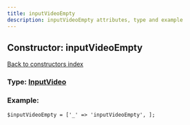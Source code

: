```yaml
---
title: inputVideoEmpty
description: inputVideoEmpty attributes, type and example
---
```

## Constructor: inputVideoEmpty  
[Back to constructors index](index.md)






### Type: [InputVideo](../types/InputVideo.md)


### Example:

```
$inputVideoEmpty = ['_' => 'inputVideoEmpty', ];
```  


